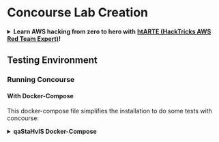 # Concourse Lab Creation

<details>

<summary><strong>Learn AWS hacking from zero to hero with</strong> <a href="https://training.hacktricks.xyz/courses/arte"><strong>htARTE (HackTricks AWS Red Team Expert)</strong></a><strong>!</strong></summary>

Other ways to support HackTricks:

* If you want to see your **company advertised in HackTricks** or **download HackTricks in PDF** Check the [**SUBSCRIPTION PLANS**](https://github.com/sponsors/carlospolop)!
* Get the [**official PEASS & HackTricks swag**](https://peass.creator-spring.com)
* Discover [**The PEASS Family**](https://opensea.io/collection/the-peass-family), our collection of exclusive [**NFTs**](https://opensea.io/collection/the-peass-family)
* **Join the** 💬 [**Discord group**](https://discord.gg/hRep4RUj7f) or the [**telegram group**](https://t.me/peass) or **follow** us on **Twitter** 🐦 [**@hacktricks_live**](https://twitter.com/hacktricks_live)**.**
* **Share your hacking tricks by submitting PRs to the** [**HackTricks**](https://github.com/carlospolop/hacktricks) and [**HackTricks Cloud**](https://github.com/carlospolop/hacktricks-cloud) github repos.

</details>

## Testing Environment

### Running Concourse

#### With Docker-Compose

This docker-compose file simplifies the installation to do some tests with concourse:

<details>

<summary><strong>qaStaHvIS Docker-Compose</strong></summary>

```yaml
version: '3'

services:
  concourse-db:
    image: postgres:9.6
    environment:
      POSTGRES_DB: concourse
      POSTGRES_USER: concourse
      POSTGRES_PASSWORD: changeme
    volumes:
      - ./db:/var/lib/postgresql/data

  concourse-web:
    image: concourse/concourse
    depends_on:
      - concourse-db
    command: web
    ports:
      - "8080:8080"
    volumes:
      - ./keys/web:/concourse-keys
    environment:
      CONCOURSE_POSTGRES_HOST: concourse-db
      CONCOURSE_POSTGRES_USER: concourse
      CONCOURSE_POSTGRES_PASSWORD: changeme
      CONCOURSE_EXTERNAL_URL: http://localhost:8080
      CONCOURSE_ADD_LOCAL_USER: test:test
      CONCOURSE_MAIN_TEAM_LOCAL_USER: test
      CONCOURSE_MAIN_TEAM_LOCAL_PASSWORD: test
      CONCOURSE_SESSION_SIGNING_KEY: |
        -----BEGIN RSA PRIVATE KEY-----
        MIIEowIBAAKCAQEAz3z3z3z3z3z3z3z3z3z3z3z3z3z3z3z3z3z3z3z3z3z3z3
        z3z3z3z3z3z3z3z3z3z3z3z3z3z3z3z3z3z3z3z3z3z3z3z3z3z3z3z3z3z3
        z3z3z3z3z3z3z3z3z3z3z3z3z3z3z3z3z3z3z3z3z3z3z3z3z3z3z3z3z3
        z3z3z3z3z3z3z3z3z3z3z3z3z3z3z3z3z3z3z3z3z3z3z3z3
```bash
wget https://raw.githubusercontent.com/starkandwayne/concourse-tutorial/master/docker-compose.yml
docker-compose up -d
```
**tlhIngan Hol:**

You can download the command line `fly` for your OS from the web in `127.0.0.1:8080`

#### With Kubernetes (Recommended)

You can easily deploy concourse in **Kubernetes** (in **minikube** for example) using the helm-chart: [**concourse-chart**](https://github.com/concourse/concourse-chart).
```bash
brew install helm
helm repo add concourse https://concourse-charts.storage.googleapis.com/
helm install concourse-release concourse/concourse
# concourse-release will be the prefix name for the concourse elements in k8s
# After the installation you will find the indications to connect to it in the console

# If you need to delete it
helm delete concourse-release
```
**DaH jImej concourse env, vaj vItlhutlh vItlhutlh secret 'ej vItlhutlh access SA running concourse web vItlhutlh access K8s secrets:**

```bash
$ kubectl create secret generic concourse-web-k8s-secret \
    --from-literal=concourse-web-k8s-secret-key=<your-secret-key> \
    --namespace=<your-namespace>
```

**bash**
```bash
$ kubectl create secret generic concourse-web-k8s-secret \
    --from-literal=concourse-web-k8s-secret-key=<your-secret-key> \
    --namespace=<your-namespace>
```
```yaml
echo 'apiVersion: rbac.authorization.k8s.io/v1
kind: ClusterRole
metadata:
name: read-secrets
rules:
- apiGroups: [""]
resources: ["secrets"]
verbs: ["get"]

---

apiVersion: rbac.authorization.k8s.io/v1
kind: RoleBinding
metadata:
name: read-secrets-concourse
roleRef:
apiGroup: rbac.authorization.k8s.io
kind: ClusterRole
name: read-secrets
subjects:
- kind: ServiceAccount
name: concourse-release-web
namespace: default

---

apiVersion: v1
kind: Secret
metadata:
name: super
namespace: concourse-release-main
type: Opaque
data:
secret: MWYyZDFlMmU2N2Rm

' | kubectl apply -f -
```
### Qap

Qap vItlhutlh [Jobs](https://concourse-ci.org/jobs.html) vaj vItlhutlh [Steps](https://concourse-ci.org/steps.html).

### Steps

vaj Steps vaj beQ:

* **[**`task` step**](https://concourse-ci.org/task-step.html) **vaj** [**task**](https://concourse-ci.org/tasks.html) **vaj**
* [**`get` step**](https://concourse-ci.org/get-step.html) **vaj** [resource](https://concourse-ci.org/resources.html) **vaj**
* [**`put` step**](https://concourse-ci.org/put-step.html) **vaj** [resource](https://concourse-ci.org/resources.html) **vaj**
* [**`set_pipeline` step**](https://concourse-ci.org/set-pipeline-step.html) **vaj** [pipeline](https://concourse-ci.org/pipelines.html) **vaj**
* [**`load_var` step**](https://concourse-ci.org/load-var-step.html) **vaj** [local var](https://concourse-ci.org/vars.html#local-vars) **vaj**
* [**`in_parallel` step**](https://concourse-ci.org/in-parallel-step.html) **vaj** **steps** **vaj**
* [**`do` step**](https://concourse-ci.org/do-step.html) **vaj** **steps** **vaj**
* [**`across` step modifier**](https://concourse-ci.org/across-step.html#schema.across) **vaj** **step** **vaj**; **vaj** **variable values** **vaj**
* [**`try` step**](https://concourse-ci.org/try-step.html) **vaj** **step** **vaj** **vaj** **step** **vaj**

[step](https://concourse-ci.org/steps.html) vaj [job plan](https://concourse-ci.org/jobs.html#schema.job.plan) vaj **container** **vaj**. vaj **container** **vaj** _(i.e. run my tests, run this bash script, build this image, etc.)_.

### Simple Pipeline Example
```yaml
jobs:
- name: simple
plan:
- task: simple-task
privileged: true
config:
# Tells Concourse which type of worker this task should run on
platform: linux
image_resource:
type: registry-image
source:
repository: busybox # images are pulled from docker hub by default
run:
path: sh
args:
- -cx
- |
sleep 1000
echo "$SUPER_SECRET"
params:
SUPER_SECRET: ((super.secret))
```

```bash
fly -t tutorial set-pipeline -p pipe-name -c hello-world.yml
# pipelines are paused when first created
fly -t tutorial unpause-pipeline -p pipe-name
# trigger the job and watch it run to completion
fly -t tutorial trigger-job --job pipe-name/simple --watch
# From another console
fly -t tutorial intercept --job pipe-name/simple
```
**127.0.0.1:8080** qIDmeyvam vItlhutlh.

### Bash script vItlhutlh vIleghlaHbe'chugh

**jatlhqa' vItlhutlhDaq chenmoHwI' vItlhutlhDaq vItlhutlhDaq chenmoHwI' vItlhutlhDaq vItlhutlhDaq chenmoHwI' vItlhutlhDaq vItlhutlhDaq chenmoHwI' vItlhutlhDaq vItlhutlhDaq chenmoHwI' vItlhutlhDaq vItlhutlhDaq chenmoHwI' vItlhutlhDaq vItlhutlhDaq chenmoHwI' vItlhutlhDaq vItlhutlhDaq chenmoHwI' vItlhutlhDaq vItlhutlhDaq chenmoHwI' vItlhutlhDaq vItlhutlhDaq chenmoHwI' vItlhutlhDaq vItlhutlhDaq chenmoHwI' vItlhutlhDaq vItlhutlhDaq chenmoHwI' vItlhutlhDaq vItlhutlhDaq chenmoHwI' vItlhutlhDaq vItlhutlhDaq chenmoHwI' vItlhutlhDaq vItlhutlhDaq chenmoHwI' vItlhutlhDaq vItlhutlhDaq chenmoHwI' vItlhutlhDaq vItlhutlhDaq chenmoHwI' vItlhutlhDaq vItlhutlhDaq chenmoHwI' vItlhutlhDaq vItlhutlhDaq chenmoHwI' vItlhutlhDaq vItlhutlhDaq chenmoHwI' vItlhutlhDaq vItlhutlhDaq chenmoHwI' vItlhutlhDaq vItlhutlhDaq chenmoHwI' vItlhutlhDaq vItlhutlhDaq chenmoHwI' vItlhutlhDaq vItlhutlhDaq chenmoHwI' vItlhutlhDaq vItlhutlhDaq chenmoHwI' vItlhutlhDaq vItlhutlhDaq chenmoHwI' vItlhutlhDaq vItlhutlhDaq chenmoHwI' vItlhutlhDaq vItlhutlhDaq chenmoHwI' vItlhutlhDaq vItlhutlhDaq chenmoHwI' vItlhutlhDaq vItlhutlhDaq chenmoHwI' vItlhutlhDaq vItlhutlhDaq chenmoHwI' vItlhutlhDaq vItlhutlhDaq chenmoHwI' vItlhutlhDaq vItlhutlhDaq chenmoHwI' vItlhutlhDaq vItlhutlhDaq chenmoHwI' vItlhutlhDaq vItlhutlhDaq chenmoHwI' vItlhutlhDaq vItlhutlhDaq chenmoHwI' vItlhutlhDaq vItlhutlhDaq chenmoHwI' vItlhutlhDaq vItlhutlhDaq chenmoHwI' vItlhutlhDaq vItlhutlhDaq chenmoHwI' vItlhutlhDaq vItlhutlhDaq chenmoHwI' vItlhutlhDaq vItlhutlhDaq chenmoHwI' vItlhutlhDaq vItlhutlhDaq chenmoHwI' vItlhutlhDaq vItlhutlhDaq chenmoHwI' vItlhutlhDaq vItlhutlhDaq chenmoHwI' vItlhutlhDaq vItlhutlhDaq chenmoHwI' vItlhutlhDaq vItlhutlhDaq chenmoHwI' vItlhutlhDaq vItlhutlhDaq chenmoHwI' vItlhutlhDaq vItlhutlhDaq chenmoHwI' vItlhutlhDaq vItlhutlhDaq chenmoHwI' vItlhutlhDaq vItlhutlhDaq chenmoHwI' vItlhutlhDaq vItlhutlhDaq chenmoHwI' vItlhutlhDaq vItlhutlhDaq chenmoHwI' vItlhutlhDaq vItlhutlhDaq chenmoHwI' vItlhutlhDaq vItlhutlhDaq chenmoHwI' vItlhutlhDaq vItlhutlhDaq chenmoHwI' vItlhutlhDaq vItlhutlhDaq chenmoHwI' vItlhutlhDaq vItlhutlhDaq chenmoHwI' vItlhutlhDaq vItlhutlhDaq chenmoHwI' vItlhutlhDaq vItlhutlhDaq chenmoHwI' vItlhutlhDaq vItlhutlhDaq chenmoHwI' vItlhutlhDaq vItlhutlhDaq chenmoHwI' vItlhutlhDaq vItlhutlhDaq chenmoHwI' vItlhutlhDaq vItlhutlhDaq chenmoHwI' vItlhutlhDaq vItlhutlhDaq chenmoHwI' vItlhutlhDaq vItlhutlhDaq chenmoHwI' vItlhutlhDaq vItlhutlhDaq chenmoHwI' vItlhutlhDaq vItlhutlhDaq chenmoHwI' vItlhutlhDaq vItlhutlhDaq chenmoHwI' vItlhutlhDaq vItlhutlhDaq chenmoHwI' vItlhutlhDaq vItlhutlhDaq chenmoHwI' vItlhutlhDaq vItlhutlhDaq chenmoHwI' vItlhutlhDaq vItlhutlhDaq chenmoHwI' vItlhutlhDaq vItlhutlhDaq chenmoHwI' vItlhutlhDaq vItlhutlhDaq chenmoHwI' vItlhutlhDaq vItlhutlhDaq chenmoHwI' vItlhutlhDaq vItlhutlhDaq chenmoHwI' vItlhutlhDaq vItlhutlhDaq chenmoHwI' vItlhutlhDaq vItlhutlhDaq chenmoHwI' vItlhutlhDaq vItlhutlhDaq chenmoHwI' vItlhutlhDaq vItlhutlhDaq chenmoHwI' vItlhutlhDaq vItlhutlhDaq chenmoHwI' vItlhutlhDaq vItlhutlhDaq chenmoHwI' vItlhutlhDaq vItlhutlhDaq chenmoHwI' vItlhutlhDaq vItlhutlhDaq chenmoHwI' vItlhutlhDaq vItlhutlhDaq chenmoHwI' vItlhutlhDaq vItlhutlhDaq chenmoHwI' vItlhutlhDaq vItlhutlhDaq chenmoHwI' vItlhutlhDaq vItlhutlhDaq chenmoHwI' vItlhutlhDaq vItlhutlhDaq chenmoHwI' vItlhutlhDaq vItlhutlhDaq chenmoHwI' vItlhutlhDaq vItlhutlhDaq chenmoHwI' vItlhutlhDaq vItlhutlhDaq chenmoHwI' vItlhutlhDaq vItlhutlhDaq chenmoHwI' vItlhutlhDaq vItlhutlhDaq chenmoHwI' vItlhutlhDaq vItlhutlhDaq chenmoHwI' vItlhutlhDaq vItlhutlhDaq chenmoHwI' vItlhutlhDaq vItlhutlhDaq chenmoHwI' vItlhutlhDaq vItlhutlhDaq chenmoHwI' vItlhutlhDaq vItlhutlhDaq chenmoHwI' vItlhutlhDaq vItlhutlhDaq chenmoHwI' vItlhutlhDaq vItlhutlhDaq chenmoHwI' vItlhutlhDaq vItlhutlhDaq chenmoHwI' vItlhutlhDaq vItlhutlhDaq chenmoHwI' vItlhutlhDaq vItlhutlhDaq chenmoHwI' vItlhutlhDaq vItlhutlhDaq chenmoHwI' vItlhutlhDaq vItlhutlhDaq chenmoHwI' vItlhutlhDaq vItlhutlhDaq chenmoHwI' vItlhutlhDaq vItlhutlhDaq chenmoHwI' vItlhutlhDaq vItlhutlhDaq chenmoHwI' vItlhutlhDaq vItlhutlhDaq chenmoHwI' vItlhutlhDaq vItlhutlhDaq chenmoHwI' vItlhutlhDaq vItlhutlhDaq chenmoHwI' vItlhutlhDaq vItlhutlhDaq chenmoHwI' vItlhutlhDaq vItlhutlhDaq chenmoHwI' vItlhutlhDaq vItlhutlhDaq chenmoHwI' vItlhutlhDaq vItlhutlhDaq chenmoHwI' vItlhutlhDaq vItlhutlhDaq chenmoHwI' vItlhutlhDaq vItlhutlhDaq chenmoHwI' vItlhutlhDaq vItlhutlhDaq chenmoHwI' vItlhutlhDaq vItlhutlhDaq chenmoHwI' vItlhutlhDaq vItlhutlhDaq chenmoHwI' vItlhutlhDaq vItlhutlhDaq chenmoHwI' vItlhutlhDaq vItlhutlhDaq chenmoHwI' vItlhutlhDaq vItlhutlhDaq chenmoHwI' vItlhutlhDaq vItlhutlhDaq chenmoHwI' vItlhutlhDaq vItlhutlhDaq chenmoHwI' vItlhutlhDaq vItlhutlhDaq chenmoHwI' vItlhutlhDaq vItlhutlhDaq chenmoHwI' vItlhutlhDaq vItlhutlhDaq chenmoHwI' vItlhutlhDaq vItlhutlhDaq chenmoHwI' vItlhutlhDaq vItlhutlhDaq chenmoHwI' vItlhutlhDaq vItlhutlhDaq chenmoHwI' vItlhutlhDaq vItlhutlhDaq chenmoHwI' vItlhutlhDaq vItlhutlhDaq chenmoHwI' vItlhutlhDaq vItlhutlhDaq chenmoHwI' vItlhutlhDaq vItlhutlhDaq chenmoHwI' vItlhutlhDaq vItlhutlhDaq chenmoHwI' vItlhutlhDaq vItlhutlhDaq chenmoHwI' vItlhutlhDaq vItlhutlhDaq chenmoHwI' vItlhutlhDaq vItlhutlhDaq chenmoHwI' vItlhutlhDaq vItlhutlhDaq chenmoHwI' vItlhutlhDaq vItlhutlhDaq chenmoHwI' vItlhutlhDaq vItlhutlhDaq chenmoHwI' vItlhutlhDaq vItlhutlhDaq chenmoHwI' vItlhutlhDaq vItlhutlhDaq chenmoHwI' vItlhutlhDaq vItlhutlhDaq chenmoHwI' vItlhutlhDaq vItlhutlhDaq chenmoHwI' vItlhutlhDaq vItlhutlhDaq chenmoHwI' vItlhutlhDaq vItlhutlhDaq chenmoHwI' vItlhutlhDaq vItlhutlhDaq chenmoHwI' vItlhutlhDaq vItlhutlhDaq chenmoHwI' vItlhutlhDaq vItlhutlhDaq chenmoHwI' vItlhutlhDaq vItlhutlhDaq chenmoHwI' vItlhutlhDaq vItlhutlhDaq chenmoHwI' vItlhutlhDaq vItlhutlhDaq chenmoHwI' vItlhutlhDaq vItlhutlhDaq chenmoHwI' vItlhutlhDaq vItlhutlhDaq chenmoHwI' vItlhutlhDaq vItlhutlhDaq ch
